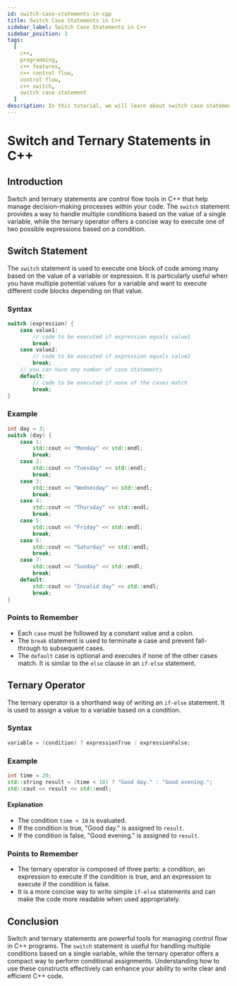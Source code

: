 ```yaml
---
id: switch-case-statements-in-cpp
title: Switch Case Statements in C++
sidebar_label: Switch Case Statements in C++
sidebar_position: 3
tags:
  [
    c++,
    programming,
    c++ features,
    c++ control flow,
    control flow,
    c++ switch,
    switch case statement
  ]
description: In this tutorial, we will learn about switch case statements in the C++ programming language. We will explore the syntax and usage of the switch statement and how to handle multiple cases. By understanding how to implement switch case statements, you will be able to simplify complex conditional logic and improve the readability of your C++ programs.
---
```


# Switch and Ternary Statements in C++

## Introduction

Switch and ternary statements are control flow tools in C++ that help manage decision-making processes within your code. The `switch` statement provides a way to handle multiple conditions based on the value of a single variable, while the ternary operator offers a concise way to execute one of two possible expressions based on a condition.

## Switch Statement

The `switch` statement is used to execute one block of code among many based on the value of a variable or expression. It is particularly useful when you have multiple potential values for a variable and want to execute different code blocks depending on that value.

### Syntax

```cpp
switch (expression) {
    case value1:
        // code to be executed if expression equals value1
        break;
    case value2:
        // code to be executed if expression equals value2
        break;
    // you can have any number of case statements
    default:
        // code to be executed if none of the cases match
        break;
}
```

### Example

```cpp
int day = 3;
switch (day) {
    case 1:
        std::cout << "Monday" << std::endl;
        break;
    case 2:
        std::cout << "Tuesday" << std::endl;
        break;
    case 3:
        std::cout << "Wednesday" << std::endl;
        break;
    case 4:
        std::cout << "Thursday" << std::endl;
        break;
    case 5:
        std::cout << "Friday" << std::endl;
        break;
    case 6:
        std::cout << "Saturday" << std::endl;
        break;
    case 7:
        std::cout << "Sunday" << std::endl;
        break;
    default:
        std::cout << "Invalid day" << std::endl;
        break;
}
```

### Points to Remember

- Each `case` must be followed by a constant value and a colon.
- The `break` statement is used to terminate a case and prevent fall-through to subsequent cases.
- The `default` case is optional and executes if none of the other cases match. It is similar to the `else` clause in an `if-else` statement.

## Ternary Operator

The ternary operator is a shorthand way of writing an `if-else` statement. It is used to assign a value to a variable based on a condition.

### Syntax

```cpp
variable = (condition) ? expressionTrue : expressionFalse;
```

### Example

```cpp
int time = 20;
std::string result = (time < 18) ? "Good day." : "Good evening.";
std::cout << result << std::endl;
```

#### Explanation

- The condition `time < 18` is evaluated.
- If the condition is true, "Good day." is assigned to `result`.
- If the condition is false, "Good evening." is assigned to `result`.

### Points to Remember

- The ternary operator is composed of three parts: a condition, an expression to execute if the condition is true, and an expression to execute if the condition is false.
- It is a more concise way to write simple `if-else` statements and can make the code more readable when used appropriately.

## Conclusion

Switch and ternary statements are powerful tools for managing control flow in C++ programs. The `switch` statement is useful for handling multiple conditions based on a single variable, while the ternary operator offers a compact way to perform conditional assignments. Understanding how to use these constructs effectively can enhance your ability to write clear and efficient C++ code.
